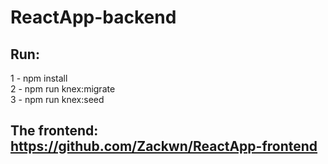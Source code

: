 # ReactApp-backend

## Run:
1 - npm install <br />
2 - npm run knex:migrate <br />
3 - npm run knex:seed

## The frontend: https://github.com/Zackwn/ReactApp-frontend
